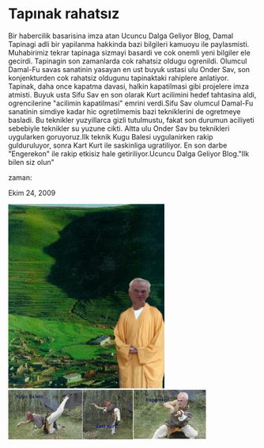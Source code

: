 # Tapınak rahatsız
Bir habercilik basarisina imza atan Ucuncu Dalga Geliyor Blog, Damal Tapinagi adli bir yapilanma hakkinda bazi bilgileri kamuoyu ile paylasmisti. Muhabirimiz tekrar tapinaga sizmayi basardi ve cok onemli yeni bilgiler ele gecirdi. Tapinagin son zamanlarda cok rahatsiz oldugu ogrenildi. Olumcul Damal-Fu savas sanatinin yasayan en ust buyuk ustasi ulu Onder Sav, son konjenkturden cok rahatsiz oldugunu tapinaktaki rahiplere anlatiyor. Tapinak, daha once kapatma davasi, halkin kapatilmasi gibi projelere imza atmisti. Buyuk usta Sifu Sav en son olarak Kurt acilimini hedef tahtasina aldi, ogrencilerine "acilimin kapatilmasi" emrini verdi.Sifu Sav olumcul Damal-Fu sanatinin simdiye kadar hic ogretilmemis bazi tekniklerini de ogretmeye basladi. Bu teknikler yuzyillarca gizli tutulmustu, fakat son durumun aciliyeti sebebiyle teknikler su yuzune cikti. Altta ulu Onder Sav bu teknikleri uygularken goruyoruz.Ilk teknik Kugu Balesi uygulanirken rakip gulduruluyor, sonra Kart Kurt ile saskinliga ugratiliyor. En son darbe "Engerekon" ile rakip etkisiz hale getiriliyor.Ucuncu Dalga Geliyor Blog."Ilk bilen siz olun"







zaman:

Ekim 24, 2009










![](ardahan-damal-sav.jpg)
![](sav-new-moves2.jpg)
